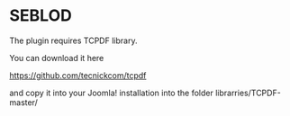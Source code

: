 # SEBLOD

The plugin requires TCPDF library.

You can download it here

https://github.com/tecnickcom/tcpdf

and copy it into your Joomla! installation into the folder librarries/TCPDF-master/

